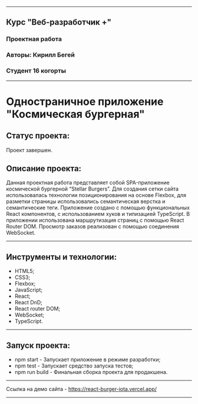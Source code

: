 ___
## Курс "Веб-разработчик +"
### Проектная работа
### Авторы: Кирилл Бегей
### Студент 16 когорты
___
# Одностраничное приложение "Космическая бургерная"

## Статус проекта:
Проект завершен.
## Описание проекта:
Данная проектная работа представляет собой SPA-приложение космической бургерной “Stellar Burgers”. Для создания сетки сайта использовалась технологии позиционирования на основе Flexbox, для разметки страницы использовались семантическая верстка и семантические теги. Приложение создано с помощью функциональных React компонентов, с использованием хуков и типизацией TypeScript. В приложении использована маршрутизация страниц с помощью React Router DOM. Просмотр заказов реализован с помощью соединения WebSocket. 
___
## Инструменты и технологии:
* HTML5;
* CSS3;
* Flexbox;
* JavaScript;
* React;
* React DnD;
* React router DOM;
* WebSocket;
* TypeScript.
___
## Запуск проекта:
* npm start - Запускает приложение в режиме разработки;
* npm test - Запускает средство запуска тестов;
* npm run build - Финальная сборка проекта для продакшена.
___
Ссылка на демо сайта - https://react-burger-iota.vercel.app/
___
